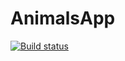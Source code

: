# AnimalsApp
[![Build status](https://build.appcenter.ms/v0.1/apps/5c06b8a9-ba94-444a-be56-c4b7af4fc47c/branches/development/badge)](https://appcenter.ms)
